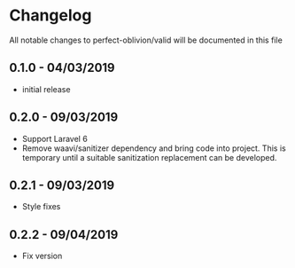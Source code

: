 # Changelog

All notable changes to perfect-oblivion/valid will be documented in this file

## 0.1.0 - 04/03/2019

-   initial release

## 0.2.0 - 09/03/2019

-   Support Laravel 6
-   Remove waavi/sanitizer dependency and bring code into project. This is temporary until a suitable sanitization replacement can be developed.

## 0.2.1 - 09/03/2019

-   Style fixes

## 0.2.2 - 09/04/2019

-   Fix version
